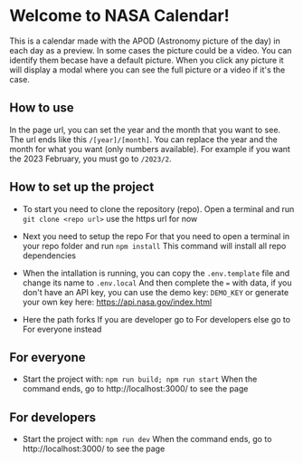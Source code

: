 # Welcome to NASA Calendar!
This is a calendar made with the APOD (Astronomy picture of the day) in each day as a preview.
In some cases the picture could be a video.
You can identify them becase have a default picture.
When you click any picture it will display a modal where you can see the full picture or a video if it's the case.

## How to use
In the page url, you can set the year and the month that you want to see.
The url ends like this `/[year]/[month]`. You can replace the year and the month for what you want (only numbers available).
For example if you want the 2023 February, you must go to `/2023/2`.

## How to set up the project
- To start you need to clone the repository (repo).
Open a terminal and run
`git clone <repo url>`
use the https url for now

- Next you need to setup the repo
For that you need to open a terminal in your repo folder and run
`npm install`
This command will install all repo dependencies

- When the intallation is running, you can copy the `.env.template` file and change its name to `.env.local`
And then complete the `=` with data, if you don't have an API key, you can use the demo key: `DEMO_KEY` or generate your own key here: https://api.nasa.gov/index.html

- Here the path forks
If you are developer go to For developers else go to For everyone instead

## For everyone
- Start the project with:
`npm run build; npm run start`
When the command ends, go to http://localhost:3000/ to see the page

## For developers
- Start the project with:
`npm run dev`
When the command ends, go to http://localhost:3000/ to see the page